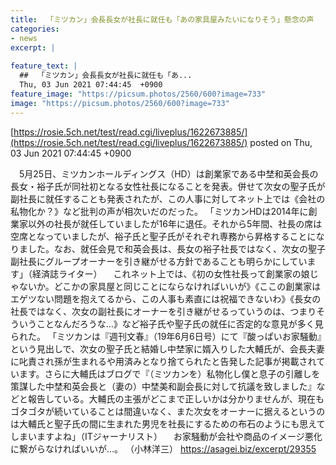 ```yaml
---
title:  「ミツカン」会長長女が社長に就任も「あの家具屋みたいになりそう」懸念の声  
categories:
- news
excerpt: |
  
feature_text: |
  ##  「ミツカン」会長長女が社長に就任も「あ...
  Thu, 03 Jun 2021 07:44:45  +0900
feature_image: "https://picsum.photos/2560/600?image=733"
image: "https://picsum.photos/2560/600?image=733"
---
```


[https://rosie.5ch.net/test/read.cgi/liveplus/1622673885/](https://rosie.5ch.net/test/read.cgi/liveplus/1622673885/)
posted on Thu, 03 Jun 2021 07:44:45  +0900

<!--more-->

　5月25日、ミツカンホールディングス（HD）は創業家である中埜和英会長の長女・裕子氏が同社初となる女性社長になることを発表。併せて次女の聖子氏が副社長に就任することも発表されたが、この人事に対してネット上では《会社の私物化か？》など批判の声が相次いだのだった。 「ミツカンHDは2014年に創業家以外の社長が就任していましたが16年に退任。それから5年間、社長の席は空席となっていましたが、裕子氏と聖子氏がそれぞれ専務から昇格することになりました。なお、就任会見で和英会長は、長女の裕子社長ではなく、次女の聖子副社長にグループオーナーを引き継がせる方針であることも明らかにしています」（経済誌ライター） 　これネット上では、《初の女性社長って創業家の娘じゃないか。どこかの家具屋と同じことにならなければいいが》《ここの創業家はエゲツない問題を抱えてるから、この人事も素直には祝福できないわ》《長女の社長ではなく、次女の副社長にオーナーを引き継がせるっていうのは、つまりそういうことなんだろうな…》など裕子氏や聖子氏の就任に否定的な意見が多く見られた。 「ミツカンは『週刊文春』（19年6月6日号）にて『酸っぱいお家騒動』という見出しで、次女の聖子氏と結婚し中埜家に婿入りした大輔氏が、会長夫妻に叱責され孫が生まれるや用済みとなり捨てられたと告発した記事が掲載されています。さらに大輔氏はブログで『（ミツカンを）私物化し僕と息子の引離しを策謀した中埜和英会長と（妻の）中埜美和副会長に対して抗議を致しました』などと報告している。大輔氏の主張がどこまで正しいかは分かりませんが、現在もゴタゴタが続いていることは間違いなく、また次女をオーナーに据えるというのは大輔氏と聖子氏の間に生まれた男児を社長にするための布石のようにも思えてしまいますよね」（ITジャーナリスト） 　お家騒動が会社や商品のイメージ悪化に繋がらなければいいが…。 （小林洋三） https://asagei.biz/excerpt/29355
